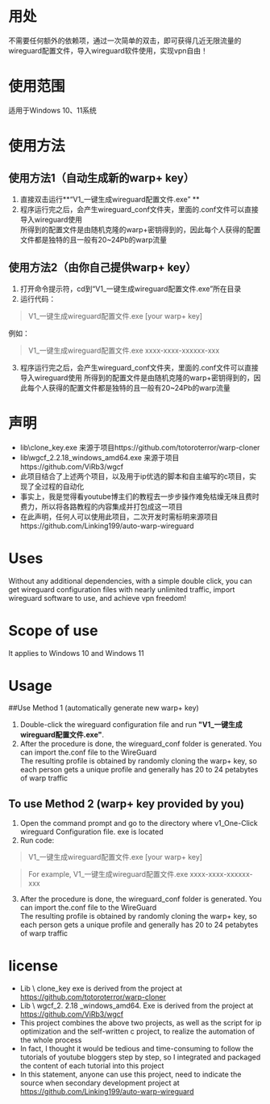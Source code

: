 # 用处
不需要任何额外的依赖项，通过一次简单的双击，即可获得几近无限流量的wireguard配置文件，导入wireguard软件使用，实现vpn自由！

# 使用范围
适用于Windows 10、11系统

# 使用方法
## 使用方法1（自动生成新的warp+ key）
1. 直接双击运行**“V1_一键生成wireguard配置文件.exe”  **
2. 程序运行完之后，会产生wireguard_conf文件夹，里面的.conf文件可以直接导入wireguard使用  
所得到的配置文件是由随机克隆的warp+密钥得到的，因此每个人获得的配置文件都是独特的且一般有20~24Pb的warp流量  

## 使用方法2（由你自己提供warp+ key）
1. 打开命令提示符，cd到“V1_一键生成wireguard配置文件.exe”所在目录  
2. 运行代码：
> V1_一键生成wireguard配置文件.exe [your warp+ key]

例如：
> V1_一键生成wireguard配置文件.exe xxxx-xxxx-xxxxxx-xxx

3. 程序运行完之后，会产生wireguard_conf文件夹，里面的.conf文件可以直接导入wireguard使用
所得到的配置文件是由随机克隆的warp+密钥得到的，因此每个人获得的配置文件都是独特的且一般有20~24Pb的warp流量

# 声明
- lib\clone_key.exe 来源于项目https://github.com/totoroterror/warp-cloner  
- lib\wgcf_2.2.18_windows_amd64.exe 来源于项目https://github.com/ViRb3/wgcf  
- 此项目结合了上述两个项目，以及用于ip优选的脚本和自主编写的c项目，实现了全过程的自动化  
- 事实上，我是觉得看youtube博主们的教程去一步步操作难免枯燥无味且费时费力，所以将各路教程的内容集成并打包成这一项目  
- 在此声明，任何人可以使用此项目，二次开发时需标明来源项目https://github.com/Linking199/auto-warp-wireguard



# Uses
Without any additional dependencies, with a simple double click, you can get wireguard configuration files with nearly unlimited traffic, import wireguard software to use, and achieve vpn freedom!  

# Scope of use
It applies to Windows 10 and Windows 11  

# Usage
##Use Method 1 (automatically generate new warp+ key) 
1. Double-click the wireguard configuration file and run **"V1_一键生成wireguard配置文件.exe"**.
2. After the procedure is done, the wireguard_conf folder is generated. You can import the.conf file to the WireGuard  
The resulting profile is obtained by randomly cloning the warp+ key, so each person gets a unique profile and generally has 20 to 24 petabytes of warp traffic  

## To use Method 2 (warp+ key provided by you) 
1. Open the command prompt and go to the directory where v1_One-Click wireguard Configuration file. exe is located  
2. Run code: 
> V1_一键生成wireguard配置文件.exe [your warp+ key]

> For example, 
> V1_一键生成wireguard配置文件.exe  xxxx-xxxx-xxxxxx-xxx  

3. After the procedure is done, the wireguard_conf folder is generated. You can import the.conf file to the WireGuard  
The resulting profile is obtained by randomly cloning the warp+ key, so each person gets a unique profile and generally has 20 to 24 petabytes of warp traffic  

# license
- Lib \ clone_key exe is derived from the project at https://github.com/totoroterror/warp-cloner  
- Lib \ wgcf_2. 2.18 _windows_amd64. Exe is derived from the project at https://github.com/ViRb3/wgcf  
- This project combines the above two projects, as well as the script for ip optimization and the self-written c project, to realize the automation of the whole process  
- In fact, I thought it would be tedious and time-consuming to follow the tutorials of youtube bloggers step by step, so I integrated and packaged the content of each tutorial into this project  
- In this statement, anyone can use this project, need to indicate the source when secondary development project at https://github.com/Linking199/auto-warp-wireguard
